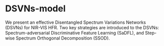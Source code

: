 # DSVNs-model
We present an effective Disentangled Spectrum Variations Networks (DSVNs) for NIR-VIS HFR. Two key strategies are introduced to the DSVNs: Spectrum-adversarial Discriminative Feature Learning (SaDFL), and Step-wise Spectrum Orthogonal Decomposition (SSOD).
